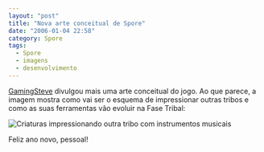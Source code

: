 ```yaml
---
layout: "post"
title: "Nova arte conceitual de Spore"
date: "2006-01-04 22:58"
category: Spore
tags:
  - Spore
  - imagens
  - desenvolvimento
---
```


[GamingSteve]() divulgou mais uma arte conceitual do jogo. Ao que parece, a imagem mostra como vai ser o esquema de impressionar outras tribos e como as suas ferramentas vão evoluir na Fase Tribal:

![Criaturas impressionando outra tribo com instrumentos musicais](https://esporobkp.files.wordpress.com/2019/03/20060104-recruittools-2.jpg)

Feliz ano novo, pessoal!
